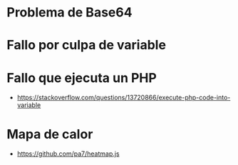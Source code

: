# Problema de Base64

# Fallo por culpa de variable

# Fallo que ejecuta un PHP
* https://stackoverflow.com/questions/13720866/execute-php-code-into-variable

# Mapa de calor
* https://github.com/pa7/heatmap.js
